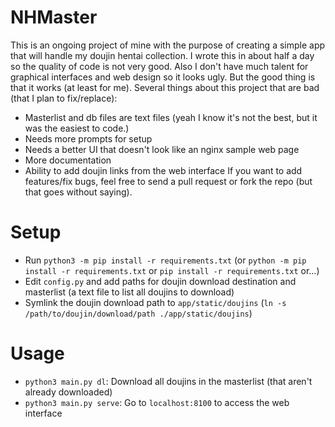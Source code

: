 # NHMaster

This is an ongoing project of mine with the purpose of creating a simple app that will handle my doujin hentai collection.
I wrote this in about half a day so the quality of code is not very good. Also I don't have much talent for graphical interfaces and web design so it looks ugly. But the good thing is that it works (at least for me).
Several things about this project that are bad (that I plan to fix/replace):
* Masterlist and db files are text files (yeah I know it's not the best, but it was the easiest to code.)
* Needs more prompts for setup
* Needs a better UI that doesn't look like an nginx sample web page
* More documentation
* Ability to add doujin links from the web interface
If you want to add features/fix bugs, feel free to send a pull request or fork the repo (but that goes without saying).

# Setup

* Run `python3 -m pip install -r requirements.txt` (or `python -m pip install -r requirements.txt` or `pip install -r requirements.txt` or...)
* Edit `config.py` and add paths for doujin download destination and masterlist (a text file to list all doujins to download)
* Symlink the doujin download path to `app/static/doujins` (`ln -s /path/to/doujin/download/path ./app/static/doujins`)

# Usage
* `python3 main.py dl`: Download all doujins in the masterlist (that aren't already downloaded)
* `python3 main.py serve`: Go to `localhost:8100` to access the web interface
